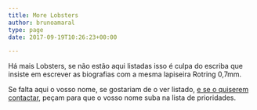 ```yaml
---
title: More Lobsters
author: brunoamaral
type: page
date: 2017-09-19T10:26:23+00:00

---
```

Há mais Lobsters, se não estão aqui listadas isso é culpa do escriba que insiste em escrever as biografias com a mesma lapiseira Rotring 0,7mm.

Se falta aqui o vosso nome, se gostariam de o ver listado, [e se o quiserem contactar][1],&nbsp;peçam para que o vosso nome suba na lista de prioridades.

 [1]: /contact